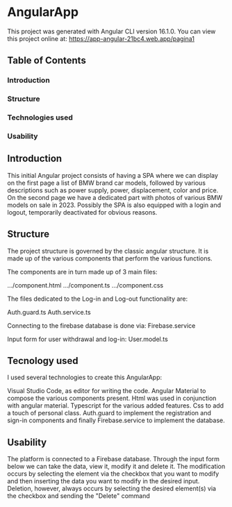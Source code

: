 # AngularApp

This project was generated with Angular CLI version 16.1.0.
You can view this project online at: https://app-angular-21bc4.web.app/pagina1


## Table of Contents
### Introduction
### Structure
### Technologies used
### Usability


## Introduction

This initial Angular project consists of having a SPA where we can display on the first page a list of BMW brand car models, followed by various descriptions such as power supply, power, displacement, color and price.
On the second page we have a dedicated part with photos of various BMW models on sale in 2023.
Possibly the SPA is also equipped with a login and logout, temporarily deactivated for obvious reasons.


## Structure

The project structure is governed by the classic angular structure.
It is made up of the various components that perform the various functions.

The components are in turn made up of 3 main files:

.../component.html
.../component.ts
.../component.css


The files dedicated to the Log-in and Log-out functionality are:

Auth.guard.ts
Auth.service.ts

Connecting to the firebase database is done via:
Firebase.service

Input form for user withdrawal and log-in:
User.model.ts


## Tecnology used


I used several technologies to create this AngularApp:

Visual Studio Code, as editor for writing the code.
Angular Material to compose the various components present.
Html was used in conjunction with angular material.
Typescript for the various added features.
Css to add a touch of personal class.
Auth.guard to implement the registration and sign-in components and finally Firebase.service to implement the database.


## Usability
The platform is connected to a Firebase database. Through the input form below we can take the data, view it, modify it and delete it.
The modification occurs by selecting the element via the checkbox that you want to modify and then inserting the data you want to modify in the desired input.
Deletion, however, always occurs by selecting the desired element(s) via the checkbox and sending the "Delete" command
